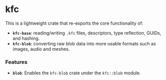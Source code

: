 # kfc

This is a lightweight crate that re-exports the core functionality of:
- **`kfc-base`**: reading/writing `.kfc` files, descriptors, type reflection, GUIDs, and hashing.
- **`kfc-blob`**: converting raw blob data into more usable formats such as images, audio and meshes.

### Features

- **`blob`**: Enables the `kfc-blob` crate under the `kfc::blob` module.
